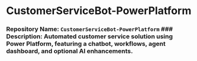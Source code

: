 # CustomerServiceBot-PowerPlatform
### Repository Name:   `CustomerServiceBot-PowerPlatform`  ### Description:   Automated customer service solution using Power Platform, featuring a chatbot, workflows, agent dashboard, and optional AI enhancements.
